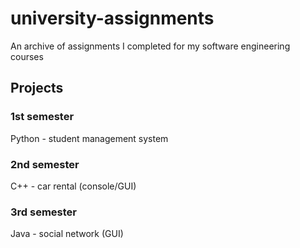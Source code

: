 # university-assignments
An archive of assignments I completed for my software engineering courses

## Projects
### 1st semester 
Python - student management system
### 2nd semester 
C++ - car rental (console/GUI)
### 3rd semester 
Java - social network (GUI)
